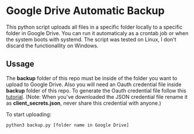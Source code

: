 # Google Drive Automatic Backup

This python script uploads all files in a specific folder locally to a specific folder in Google Drive. You can run it automaticaly as a crontab job or when the system boots with systemd. The script was tested on Linux, I don't discard the functionallity on Windows.

## Ussage

The **backup** folder of this repo must be inside of the folder you want to upload to Google Drive. Also you will need an Oauth credential file inside **backup** folder of this repo. To generate the Oauth credential file follow this [tutorial](https://help.talend.com/r/E3i03eb7IpvsigwC58fxQg/Lp096EBnOyWNk33h~CKm~Q). (Note: When you've downloaded the JSON credential file rename it as **client_secrets.json**, never share this credential with anyone.)

To start uploading:

```console
python3 backup.py [folder name in Google Drive]
```
